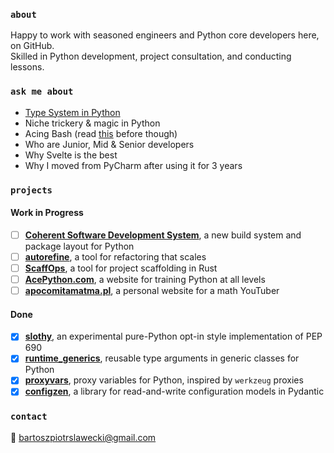 ### `about`
Happy to work with seasoned engineers and Python core developers here, on GitHub.<br>
Skilled in Python development, project consultation, and conducting lessons.<br>

### `ask me about`
- [Type System in Python](https://typing.readthedocs.io/)
- Niche trickery & magic in Python
- Acing Bash (read [this](https://github.com/dylanaraps/pure-bash-bible) before though)
- Who are Junior, Mid & Senior developers
- Why Svelte is the best
- Why I moved from PyCharm after using it for 3 years

### `projects`
#### Work in Progress
- [ ] [**Coherent Software Development System**](https://github.com/coherent-oss/system), a new build system and package layout for Python
- [ ] [**autorefine**](https://github.com/bswck/autorefine), a tool for refactoring that scales
- [ ] [**ScaffOps**](https://github.com/scaffops/scaffops), a tool for project scaffolding in Rust
- [ ] [**AcePython.com**](https://github.com/acepython-business/acepython.com/), a website for training Python at all levels
- [ ] [**apocomitamatma.pl**](https://github.com/apocomitamatma/apocomitamatma.pl/), a personal website for a math YouTuber

#### Done
- [x] [**slothy**](https://github.com/bswck/slothy), an experimental pure-Python opt-in style implementation of PEP 690
- [x] [**runtime_generics**](https://github.com/bswck/runtime_generics), reusable type arguments in generic classes for Python
- [x] [**proxyvars**](https://github.com/bswck/proxyvars), proxy variables for Python, inspired by `werkzeug` proxies
- [x] [**configzen**](https://github.com/bswck/configzen), a library for read-and-write configuration models in Pydantic

### `contact`
📧 bartoszpiotrslawecki@gmail.com
